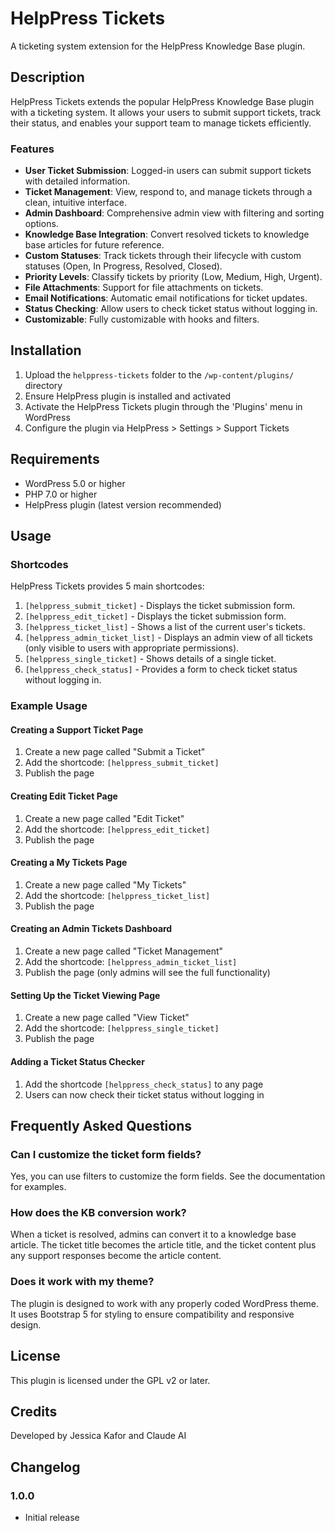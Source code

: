 # HelpPress Tickets

A ticketing system extension for the HelpPress Knowledge Base plugin.

## Description

HelpPress Tickets extends the popular HelpPress Knowledge Base plugin with a ticketing system. It allows your users to submit support tickets, track their status, and enables your support team to manage tickets efficiently.

### Features

- **User Ticket Submission**: Logged-in users can submit support tickets with detailed information.
- **Ticket Management**: View, respond to, and manage tickets through a clean, intuitive interface.
- **Admin Dashboard**: Comprehensive admin view with filtering and sorting options.
- **Knowledge Base Integration**: Convert resolved tickets to knowledge base articles for future reference.
- **Custom Statuses**: Track tickets through their lifecycle with custom statuses (Open, In Progress, Resolved, Closed).
- **Priority Levels**: Classify tickets by priority (Low, Medium, High, Urgent).
- **File Attachments**: Support for file attachments on tickets.
- **Email Notifications**: Automatic email notifications for ticket updates.
- **Status Checking**: Allow users to check ticket status without logging in.
- **Customizable**: Fully customizable with hooks and filters.

## Installation

1. Upload the `helppress-tickets` folder to the `/wp-content/plugins/` directory
2. Ensure HelpPress plugin is installed and activated
3. Activate the HelpPress Tickets plugin through the 'Plugins' menu in WordPress
4. Configure the plugin via HelpPress > Settings > Support Tickets

## Requirements

- WordPress 5.0 or higher
- PHP 7.0 or higher
- HelpPress plugin (latest version recommended)

## Usage

### Shortcodes

HelpPress Tickets provides 5 main shortcodes:

1. `[helppress_submit_ticket]` - Displays the ticket submission form.
2. `[helppress_edit_ticket]` - Displays the ticket submission form.
3. `[helppress_ticket_list]` - Shows a list of the current user's tickets.
4. `[helppress_admin_ticket_list]` - Displays an admin view of all tickets (only visible to users with appropriate permissions).
5. `[helppress_single_ticket]` - Shows details of a single ticket.
6. `[helppress_check_status]` - Provides a form to check ticket status without logging in.

### Example Usage

#### Creating a Support Ticket Page

1. Create a new page called "Submit a Ticket"
2. Add the shortcode: `[helppress_submit_ticket]`
3. Publish the page

#### Creating Edit Ticket Page

1. Create a new page called "Edit Ticket"
2. Add the shortcode: `[helppress_edit_ticket]`
3. Publish the page

#### Creating a My Tickets Page

1. Create a new page called "My Tickets"
2. Add the shortcode: `[helppress_ticket_list]`
3. Publish the page

#### Creating an Admin Tickets Dashboard

1. Create a new page called "Ticket Management"
2. Add the shortcode: `[helppress_admin_ticket_list]`
3. Publish the page (only admins will see the full functionality)

#### Setting Up the Ticket Viewing Page

1. Create a new page called "View Ticket"
2. Add the shortcode: `[helppress_single_ticket]`
3. Publish the page

#### Adding a Ticket Status Checker

1. Add the shortcode `[helppress_check_status]` to any page
2. Users can now check their ticket status without logging in

## Frequently Asked Questions

### Can I customize the ticket form fields?

Yes, you can use filters to customize the form fields. See the documentation for examples.

### How does the KB conversion work?

When a ticket is resolved, admins can convert it to a knowledge base article. The ticket title becomes the article title, and the ticket content plus any support responses become the article content.

### Does it work with my theme?

The plugin is designed to work with any properly coded WordPress theme. It uses Bootstrap 5 for styling to ensure compatibility and responsive design.

## License

This plugin is licensed under the GPL v2 or later.

## Credits

Developed by Jessica Kafor and Claude AI

## Changelog

### 1.0.0
* Initial release
